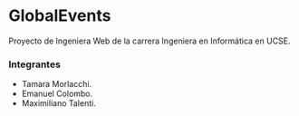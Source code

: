 # GlobalEvents

Proyecto de Ingeniera Web de la carrera Ingeniera en Informática en UCSE.

### Integrantes
* Tamara Morlacchi.
* Emanuel Colombo.
* Maximiliano Talenti.